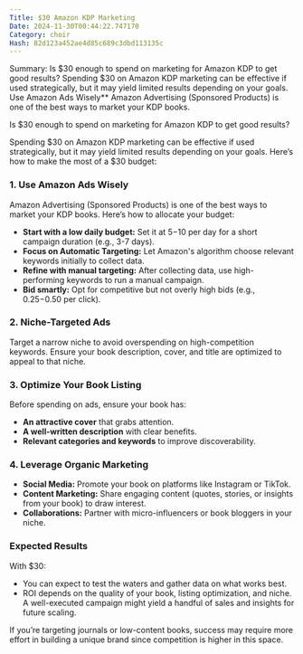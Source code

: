 ```yaml
---
Title: $30 Amazon KDP Marketing
Date: 2024-11-30T00:44:22.747170
Category: choir
Hash: 82d123a452ae4d85c689c3dbd113135c
---
```

Summary: Is $30 enough to spend on marketing for Amazon KDP to get good results? Spending $30 on Amazon KDP marketing can be effective if used strategically, but it may yield limited results depending on your goals. Use Amazon Ads Wisely**
Amazon Advertising (Sponsored Products) is one of the best ways to market your KDP books.

Is $30 enough to spend on marketing for Amazon KDP to get good results?

Spending $30 on Amazon KDP marketing can be effective if used strategically, but it may yield limited results depending on your goals. Here’s how to make the most of a $30 budget:

### **1. Use Amazon Ads Wisely**
Amazon Advertising (Sponsored Products) is one of the best ways to market your KDP books. Here’s how to allocate your budget:
- **Start with a low daily budget:** Set it at $5-$10 per day for a short campaign duration (e.g., 3-7 days).
- **Focus on Automatic Targeting:** Let Amazon's algorithm choose relevant keywords initially to collect data.
- **Refine with manual targeting:** After collecting data, use high-performing keywords to run a manual campaign.
- **Bid smartly:** Opt for competitive but not overly high bids (e.g., $0.25-$0.50 per click).

### **2. Niche-Targeted Ads**
Target a narrow niche to avoid overspending on high-competition keywords. Ensure your book description, cover, and title are optimized to appeal to that niche.

### **3. Optimize Your Book Listing**
Before spending on ads, ensure your book has:
- **An attractive cover** that grabs attention.
- **A well-written description** with clear benefits.
- **Relevant categories and keywords** to improve discoverability.

### **4. Leverage Organic Marketing**
- **Social Media:** Promote your book on platforms like Instagram or TikTok.
- **Content Marketing:** Share engaging content (quotes, stories, or insights from your book) to draw interest.
- **Collaborations:** Partner with micro-influencers or book bloggers in your niche.

### **Expected Results**
With $30:
- You can expect to test the waters and gather data on what works best.
- ROI depends on the quality of your book, listing optimization, and niche. A well-executed campaign might yield a handful of sales and insights for future scaling.

If you’re targeting journals or low-content books, success may require more effort in building a unique brand since competition is higher in this space.